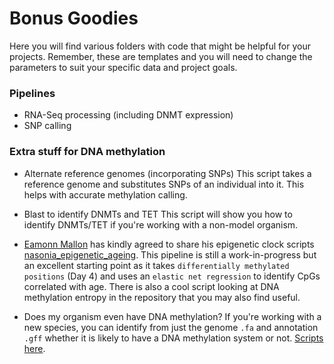 # Bonus Goodies

Here you will find various folders with code that might be helpful for your projects. Remember, these are templates and you will need to change the parameters to suit your specific data and project goals.

### Pipelines
* RNA-Seq processing (including DNMT expression)
* SNP calling

### Extra stuff for DNA methylation
* Alternate reference genomes (incorporating SNPs)
This script takes a reference genome and substitutes SNPs of an individual into it. This helps with accurate methylation calling.
* Blast to identify DNMTs and TET
This script will show you how to identify DNMTs/TET if you're working with a non-model organism.

* [Eamonn Mallon](https://le.ac.uk/people/eamonn-mallon) has kindly agreed to share his epigenetic clock scripts [nasonia_epigenetic_ageing](https://github.com/EamonnMallon/nasonia_epigenetic_ageing). This pipeline is still a work-in-progress but an excellent starting point as it takes `differentially methylated positions` (Day 4) and uses an `elastic net regression` to identify CpGs correlated with age. There is also a cool script looking at DNA methylation entropy in the repository that you may also find useful.

* Does my organism even have DNA methylation? If you're working with a new species, you can identify from just the genome `.fa` and  annotation `.gff` whether it is likely to have a DNA methylation system or not. [Scripts here](https://github.com/MooHoll/cpg_observed_expected).
